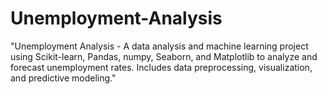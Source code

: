 # Unemployment-Analysis
"Unemployment Analysis - A data analysis and machine learning project using Scikit-learn, Pandas, numpy, Seaborn, and Matplotlib to analyze and forecast unemployment rates. Includes data preprocessing, visualization, and predictive modeling."
